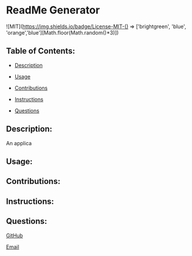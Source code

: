 
# ReadMe Generator
![MIT](https://img.shields.io/badge/License-MIT-() => ['brightgreen', 'blue', 'orange','blue'][Math.floor(Math.random()*3)])

## Table of Contents:
* [Description](#Description)

* [Usage](#Usage)

* [Contributions](#Contributions)

* [Instructions](#Instructions)

* [Questions](#Questions)



## Description:
An applica

## Usage:


## Contributions:


## Instructions:


## Questions:
[GitHub](https://github.com/)

[Email](mailto:)
